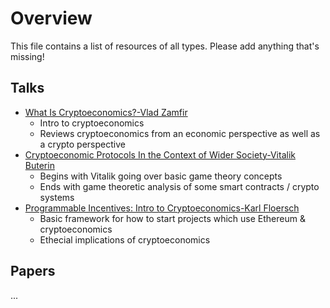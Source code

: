 # Overview
This file contains a list of resources of all types. Please add anything that's missing!

## Talks
- [What Is Cryptoeconomics?-Vlad Zamfir](https://www.youtube.com/watch?v=9lw3s7iGUXQ)
  - Intro to cryptoeconomics
  - Reviews cryptoeconomics from an economic perspective as well as a crypto perspective
- [Cryptoeconomic Protocols In the Context of Wider Society-Vitalik Buterin](https://www.youtube.com/watch?v=S47iWiKKvLA)
  - Begins with Vitalik going over basic game theory concepts
  - Ends with game theoretic analysis of some smart contracts / crypto systems
- [Programmable Incentives: Intro to Cryptoeconomics-Karl Floersch](https://www.youtube.com/watch?v=-alrVUv6E24)
  - Basic framework for how to start projects which use Ethereum & cryptoeconomics
  - Ethecial implications of cryptoeconomics

## Papers
...
